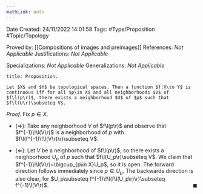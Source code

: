 ```yaml
---
mathLink: auto
---
```


<div class="topSpace"></div>

Date Created: 24/11/2022 14:01:58
Tags: #Type/Proposition #Topic/Topology

Proved by: [[Compositions of images and preimages]]
References: <i>Not Applicable</i>
Justifications: <i>Not Applicable</i>

Specializations: <i>Not Applicable</i>
Generalizations: <i>Not Applicable</i>

``` ad-Proposition
title: Proposition.

Let $X$ and $Y$ be topological spaces. Then a function $f:X\to Y$ is continuous iff for all $p\in X$ and all neighborhoods $V$ of $f\l(p\r)$, there exists a neighborhood $U$ of $p$ such that $f\l(U\r)\subseteq V$.

```

<i>Proof.</i> Fix $p\in X$.
* ($\Rightarrow$): Take any neighborhood $V$ of $f\l(p\r)$ and observe that $f^{-1}\!\l(V\r)$ is a neighborhood of $p$ with $f\l(f^{-1}\!\l(V\r)\r)\subseteq V$.

* ($\Leftarrow$): Let $V$ be a neighborhood of $f\l(p\r)$, so there exists a neighborhood $U_p$ of $p$ such that $f\l(U_p\r)\subseteq V$. We claim that $f^{-1}\!\l(V\r)=\bigcup_{p\in X}U_p$, so it is open. The forward direction follows immediately since $p\in U_p$. The backwards direction is also clear, for $U_p\subseteq f^{-1}\!\l(f\l(U_p\r)\r)\subseteq f^{-1}\l(V\r)$.<span style="float:right;">$\blacksquare$</span>
